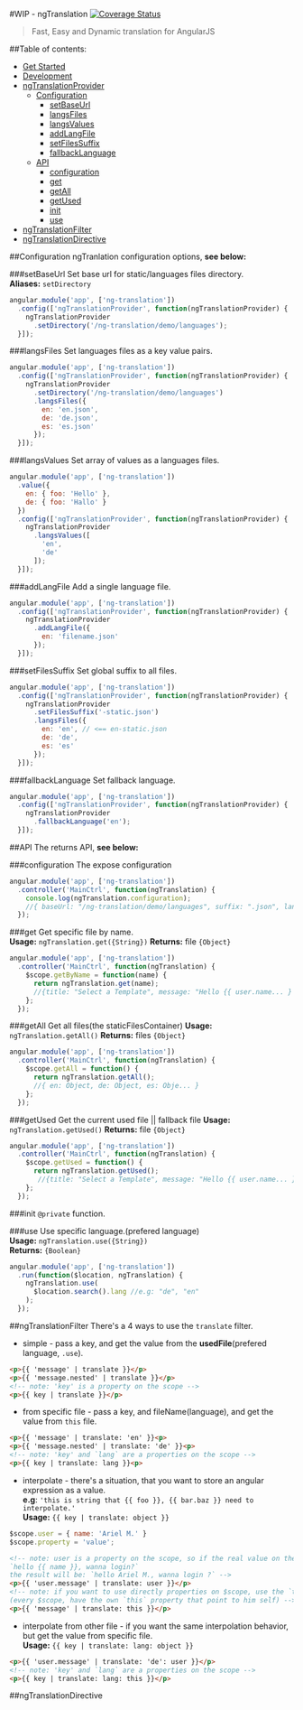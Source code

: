 #WIP - ngTranslation [![Coverage Status](https://img.shields.io/coveralls/a8m/ng-translation.svg)](https://coveralls.io/r/a8m/ng-translation)
> Fast, Easy and Dynamic translation for AngularJS

##Table of contents:
- [Get Started](#get-started)
- [Development](#development)
- [ngTranslationProvider](#ngtranslationprovider)
  - [Configuration](#configuration)
    - [setBaseUrl](#setbaseurl)
    - [langsFiles](#langsfiles)
    - [langsValues](#langsvalues)
    - [addLangFile](#addlangfile)
    - [setFilesSuffix](#setfilessuffix)
    - [fallbackLanguage](#fallbacklanguage)
  - [API](#api)
    - [configuration](#configuration1)
    - [get](#get)
    - [getAll](#getall)
    - [getUsed](#getused)
    - [init](init)
    - [use](#use)
- [ngTranslationFilter](#ngtranslationfilter)
- [ngTranslationDirective](#ngtranslationdirective)

##Configuration
ngTranlation configuration options, **see below:**

###setBaseUrl
Set base url for static/languages files directory.  
**Aliases:** `setDirectory`
```js
angular.module('app', ['ng-translation'])
  .config(['ngTranslationProvider', function(ngTranslationProvider) {
    ngTranslationProvider
      .setDirectory('/ng-translation/demo/languages');
  }]);
```
###langsFiles
Set languages files as a key value pairs.  
```js
angular.module('app', ['ng-translation'])
  .config(['ngTranslationProvider', function(ngTranslationProvider) {
    ngTranslationProvider
      .setDirectory('/ng-translation/demo/languages')
      .langsFiles({
        en: 'en.json',
        de: 'de.json',
        es: 'es.json'
      });
  }]);
```
###langsValues
Set array of values as a languages files.  
```js
angular.module('app', ['ng-translation'])
  .value({
    en: { foo: 'Hello' },
    de: { foo: 'Hallo' }
  })
  .config(['ngTranslationProvider', function(ngTranslationProvider) {
    ngTranslationProvider
      .langsValues([
        'en',
        'de'
      ]);
  }]);
```
###addLangFile
Add a single language file.  
```js
angular.module('app', ['ng-translation'])
  .config(['ngTranslationProvider', function(ngTranslationProvider) {
    ngTranslationProvider
      .addLangFile({
        en: 'filename.json'
      });
  }]);
```
###setFilesSuffix
Set global suffix to all files.  
```js
angular.module('app', ['ng-translation'])
  .config(['ngTranslationProvider', function(ngTranslationProvider) {
    ngTranslationProvider
      .setFilesSuffix('-static.json')
      .langsFiles({
        en: 'en', // <== en-static.json
        de: 'de',
        es: 'es'
      });
  }]);
```
###fallbackLanguage
Set fallback language. 
```js
angular.module('app', ['ng-translation'])
  .config(['ngTranslationProvider', function(ngTranslationProvider) {
    ngTranslationProvider
      .fallbackLanguage('en');
  }]);
```
##API
The returns API, **see below:**

###configuration
The expose configuration
```js
angular.module('app', ['ng-translation'])
  .controller('MainCtrl', function(ngTranslation) {
    console.log(ngTranslation.configuration);
    //{ baseUrl: "/ng-translation/demo/languages", suffix: ".json", langsFiles: Obje... }
  });
```
###get
Get specific file by name.  
**Usage:** `ngTranslation.get({String})`
**Returns:** file `{Object}`
```js
angular.module('app', ['ng-translation'])
  .controller('MainCtrl', function(ngTranslation) {
    $scope.getByName = function(name) {
      return ngTranslation.get(name); 
      //{title: "Select a Template", message: "Hello {{ user.name... }
    };
  });
```
###getAll
Get all files(the staticFilesContainer)
**Usage:** `ngTranslation.getAll()`
**Returns:** files `{Object}`
```js
angular.module('app', ['ng-translation'])
  .controller('MainCtrl', function(ngTranslation) {
    $scope.getAll = function() {
      return ngTranslation.getAll(); 
      //{ en: Object, de: Object, es: Obje... }
    };
  });
```
###getUsed
Get the current used file || fallback file
**Usage:** `ngTranslation.getUsed()`
**Returns:** file `{Object}`
```js
angular.module('app', ['ng-translation'])
  .controller('MainCtrl', function(ngTranslation) {
    $scope.getUsed = function() {
      return ngTranslation.getUsed(); 
       //{title: "Select a Template", message: "Hello {{ user.name... }
    };
  });
```
###init
`@private` function.  

###use
Use specific language.(prefered language)  
**Usage:** `ngTranslation.use({String})`  
**Returns:** `{Boolean}`
```js
angular.module('app', ['ng-translation'])
  .run(function($location, ngTranslation) {
    ngTranslation.use(
      $location.search().lang //e.g: "de", "en"
    );
  });
```
##ngTranslationFilter
There's a 4 ways to use the `translate` filter.  
* simple - pass a key, and get the value from the **usedFile**(prefered language, `.use`).
```html
<p>{{ 'message' | translate }}</p>
<p>{{ 'message.nested' | translate }}</p>
<!-- note: 'key' is a property on the scope -->
<p>{{ key | translate }}</p>
```
* from specific file - pass a key, and fileName(language), and get the value from `this` file.
```html
<p>{{ 'message' | translate: 'en' }}<p>
<p>{{ 'message.nested' | translate: 'de' }}<p>
<!-- note: 'key' and `lang` are a properties on the scope -->
<p>{{ key | translate: lang }}<p>
```
* interpolate - there's a situation, that you want to store an angular expression as a value.  
**e.g**: `'this is string that {{ foo }}, {{ bar.baz }} need to interpolate.'`  
**Usage:** `{{ key | translate: object }}`  
```js
$scope.user = { name: 'Ariel M.' }
$scope.property = 'value';
```
```html
<!-- note: user is a property on the scope, so if the real value on the file is:
`hello {{ name }}, wanna login?`
the result will be: `hello Ariel M., wanna login ?` -->
<p>{{ 'user.message' | translate: user }}</p>
<!-- note: if you want to use directly properties on $scope, use the `this` keyword,
(every $scope, have the own `this` property that point to him self) -->
<p>{{ 'message' | translate: this }}</p>
```
* interpolate from other file - if you want the same interpolation behavior, but get the value 
from specific file.  
**Usage:** `{{ key | translate: lang: object }}`  
```html
<p>{{ 'user.message' | translate: 'de': user }}</p>
<!-- note: 'key' and `lang` are a properties on the scope -->
<p>{{ key | translate: lang: this }}</p>
```
##ngTranslationDirective




